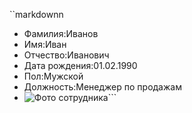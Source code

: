 ``markdownn
- Фамилия:Иванов
- Имя:Иван
- Отчество:Иванович
- Дата рождения:01.02.1990
- Пол:Мужской
- Должность:Менеджер по продажам
- ![Фото сотрудника](https://gde.ru/images/img_ru/700/12/8c/128cfa4841cac4bc98df8166cc8ba342.jpg)```
